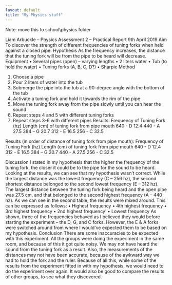 ```yaml
---
layout: default
title: "My Physics stuff"
---
```


Note: move this to school\physics folder

Liam Arbuckle – Physics Assessment 2 – Practical Report
9th April 2019
Aim
To discover the strength of different frequencies of tuning forks when held against a closed pipe.
Hypothesis
As the frequency increases, the distance that the tuning fork will be from the pipe to be heard will decrease.
Equipment
•	Several pipes (open) – varying lengths
•	2 liters water
•	Tub (to hold the water)
•	Tuning forks (A, B, C, D?)
•	Sharpie
Method
1.	Choose a pipe
2.	Pour 2 liters of water into the tub
3.	Submerge the pipe into the tub at a 90-degree angle with the bottom of the tub
4.	Activate a tuning fork and hold it towards the rim of the pipe
5.	Move the tuning fork away from the pipe slowly until you can hear the sound
6.	Repeat steps 4 and 5 with different tuning forks
7.	Repeat steps 3-6 with different pipes
Results:
Frequency of Tuning Fork (hz)	Length (cm) of tuning fork from pipe mouth
640 - D	12.4
440 - A	27.5
384 – G	20.7
312 - E	16.5
256 - C	32.5

Results (in order of distance of tuning fork from pipe mouth):
Frequency of Tuning Fork (hz)	Length (cm) of tuning fork from pipe mouth
640 - D	12.4
312 - E	16.5 
384 – G	20.7
440 - A	27.5
256 - C	32.5

Discussion
I stated in my hypothesis that the higher the frequency of the tuning fork, the closer it could be to the pipe for the sound to be heard. Looking at the results, we can see that my hypothesis wasn’t correct. While the largest distance was the lowest frequency (C – 256 hz), the second shortest distance belonged to the second lowest frequency (E – 312 hz). The largest distance between the tuning fork being heard and the open pipe was 27.5 cm, and that belonged to the second highest frequency (A – 440 hz). As we can see in the second table, the results were mixed around. This can be expressed as follows:
•	Highest frequency
•	4th highest frequency
•	3rd highest frequency
•	2nd highest frequency’
•	Lowest frequency
As shown, three of the frequencies behaved as I believed they would before starting the experiment – the D, G, and C forks. However, the E & A forks were switched around from where I would’ve expected them to be based on my hypothesis.
Conclusion
There are some inaccuracies to be expected with this experiment. All the groups were doing the experiment in the same room, and because of this it got quite noisy. We may not have heard the sound from the tuning fork as a result. Also, the measurements of the distances may not have been accurate, because of the awkward way we had to hold the fork and the ruler. 
Because of all this, while some of the results from the experiment fitted in with my hypothesis, we would need to do the experiment over again. It would also be good to compare the results of other groups, to see what they discovered. 
